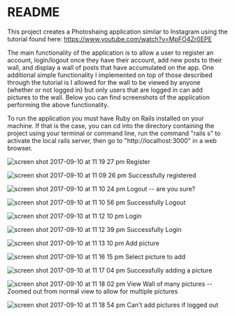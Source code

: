 # README

This project creates a Photoshaing application similar to Instagram using the tutorial found here:
https://www.youtube.com/watch?v=MpFO4Zr0EPE

The main functionality of the application is to allow a user to register an account, login/logout once they have their account, add new posts to their wall, and display a wall of posts that have accumulated on the app. One additional simple functionality I implemented on top of those described through the tutorial is I allowed for the wall to be viewed by anyone (whether or not logged in) but only users that are logged in can add pictures to the wall. Below you can find screenshots of the application performing the above functionality. 

To run the application you must have Ruby on Rails installed on your machine. If that is the case, you can cd into the directory containing the project using your terminal or command line, run the command "rails s" to activate the local rails server, then go to "http://localhost:3000" in a web browser. 


![screen shot 2017-09-10 at 11 19 27 pm](https://user-images.githubusercontent.com/21328223/30260839-881bd646-967e-11e7-8586-87534d75d99e.png)
Register 


![screen shot 2017-09-10 at 11 09 26 pm](https://user-images.githubusercontent.com/21328223/30260596-28dcf42c-967d-11e7-8339-11f910eaa0f0.png)
Successfully registered


![screen shot 2017-09-10 at 11 10 24 pm](https://user-images.githubusercontent.com/21328223/30260606-4398f7ac-967d-11e7-8524-a8ba148a09d4.png)
Logout -- are you sure?


![screen shot 2017-09-10 at 11 10 56 pm](https://user-images.githubusercontent.com/21328223/30260617-53f220b0-967d-11e7-95fe-a73276d1eb85.png)
Successfully Logout 

![screen shot 2017-09-10 at 11 12 10 pm](https://user-images.githubusercontent.com/21328223/30260648-7edf7d04-967d-11e7-9008-04bcf9c10c6f.png)
Login 

![screen shot 2017-09-10 at 11 12 39 pm](https://user-images.githubusercontent.com/21328223/30260659-9399d3f2-967d-11e7-94ca-d54c140d2cad.png)
Successfully Login


![screen shot 2017-09-10 at 11 13 10 pm](https://user-images.githubusercontent.com/21328223/30260700-c97a62f2-967d-11e7-9382-c48ae07b33cf.png)
Add picture 

![screen shot 2017-09-10 at 11 16 15 pm](https://user-images.githubusercontent.com/21328223/30260752-137bbac2-967e-11e7-970d-4ee1eb87dd6e.png)
Select picture to add


![screen shot 2017-09-10 at 11 17 04 pm](https://user-images.githubusercontent.com/21328223/30260774-36bcd3fe-967e-11e7-8a5f-f5d63ddde235.png)
Successfully adding a picture 


![screen shot 2017-09-10 at 11 18 02 pm](https://user-images.githubusercontent.com/21328223/30260802-522d1e6e-967e-11e7-99c4-6a73db570e91.png)
View Wall of many pictures -- Zoomed out from normal view to allow for multiple pictures 


![screen shot 2017-09-10 at 11 18 54 pm](https://user-images.githubusercontent.com/21328223/30260827-70e3fc42-967e-11e7-8b60-4cc3ca7e1c0c.png)
Can't add pictures if logged out 
